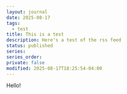 ```yaml
---
layout: journal
date: 2025-08-17
tags:
  - test
title: This is a test
description: Here's a test of the rss feed
status: published
series: 
series_order: 
private: false
modified: 2025-08-17T18:25:54-04:00
---
```

Hello!
